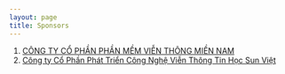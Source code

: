 ```yaml
---
layout: page
title: Sponsors
---
```


1. [CÔNG TY CỔ PHẦN PHẦN MỀM VIỄN THÔNG MIỀN NAM](https://southtelecom.vn/)
2. [Công ty Cổ Phần Phát Triển Công Nghệ Viễn Thông Tin Học Sun Việt](http://svtech.com.vn/)